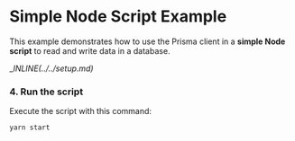 # Simple Node Script Example

This example demonstrates how to use the Prisma client in a **simple Node script** to read and write data in a database.

__INLINE(../../_setup.md)__

### 4. Run the script

Execute the script with this command: 

```
yarn start
```